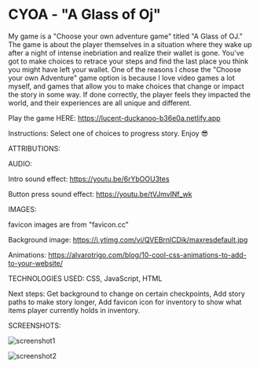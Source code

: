 # CYOA - "A Glass of Oj"
My game is a "Choose your own adventure game" titled "A Glass of OJ."
The game is about the player themselves in a situation where they wake up after a night of intense inebriation and realize their wallet is gone. You've got to make choices to retrace your steps and find the last place you think you might have left your wallet.
One of the reasons I chose the "Choose your own Adventure" game option is because I love video games a lot myself, and games that allow you to make choices that change or impact the story in some way. If done correctly, the player feels they impacted the world, and their experiences are all unique and different.

Play the game HERE: https://lucent-duckanoo-b36e0a.netlify.app

Instructions: Select one of choices to progress story. Enjoy 😎


ATTRIBUTIONS: 

  AUDIO: 

  Intro sound effect: https://youtu.be/6rYbOOU3tes

  Button press sound effect: https://youtu.be/tVJmvlNf_wk

IMAGES: 

  favicon images are from "favicon.cc"

  Background image: https://i.ytimg.com/vi/QVEBrnlCDik/maxresdefault.jpg

Animations:  https://alvarotrigo.com/blog/10-cool-css-animations-to-add-to-your-website/

TECHNOLOGIES USED: CSS, JavaScript, HTML


Next steps: Get background to change on certain checkpoints, Add story paths to make story longer, Add favicon icon for inventory to show what items player currently holds in inventory.

SCREENSHOTS:




![screenshot1](https://user-images.githubusercontent.com/110790998/230401685-090fa7c5-34b0-4fc6-beab-c3c145ea98f7.png)

![screenshot2](https://user-images.githubusercontent.com/110790998/230401699-b08223a3-15f9-4b32-a479-0927d441f232.png)